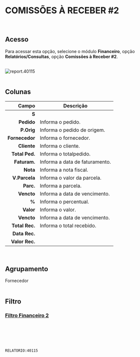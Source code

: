 # COMISSÕES À RECEBER #2
<br>

## Acesso
Para acessar esta opção, selecione o módulo **Financeiro**, opção **Relatórios/Consultas**, opção **Comissões à Receber #2**.
<br>
<br>

![report.40115](https://raw.githubusercontent.com/netforcews/docs-siscom/master/relatorios/imagens/report.40115.png)
<br>
<br>

## Colunas
Campo | Descrição
--:|---
**S** | 
**Pedido** | Informa o pedido.
**P.Orig** | Informa o pedido de origem.
**Fornecedor** | Informa o fornecedor.
**Cliente** | Informa o cliente.
**Total Ped.** | Informa o totalpedido.
**Faturam.** | Informa a data de faturamento.
**Nota** | Informa a nota fiscal.
**V.Parcela** | Informa o valor da parcela.
**Parc.** | Informa a parcela.
**Vencto** | Informa a data de vencimento.
**%** | Informa o percentual.
**Valor** | Informa o valor.
**Vencto** | Informa a data de vencimento.
**Total Rec.** | Informa o total recebido.
**Data Rec.** | 
**Valor Rec.** | 
<br>

## Agrupamento
Fornecedor   
<br>

## Filtro
### [Filtro Financeiro 2](/geral/rep-filtro-fin-receber2.md)
<br>
<br>
<br>
<br>

```RELATORIO:40115```
